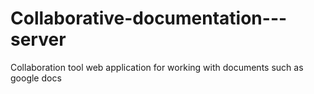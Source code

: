 # Collaborative-documentation---server
Collaboration tool web application for working with documents such as google docs
